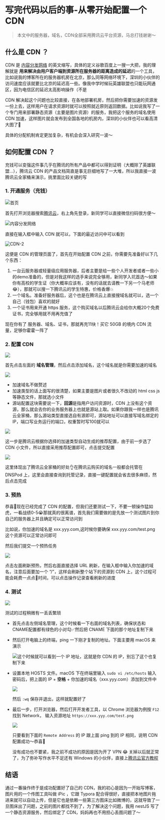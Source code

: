 # 写完代码以后的事-从零开始配置一个CDN

> 本文中的服务器，域名，CDN全部采用腾讯云平台资源，马总打钱谢谢～

## 什么是 CDN ？

CDN 是 [内容分发网络](https://zh.m.wikipedia.org/zh-my/%E5%85%A7%E5%AE%B9%E5%82%B3%E9%81%9E%E7%B6%B2%E8%B7%AF) 的英文缩写，具体的定义谷歌百度上一搜一大把，我的理解就是 **用来解决由用户客户端到资源所在服务器的距离造成的延迟**的一个工具，比如说我的博客所在的服务器机房在北京，那么同等网络环境下，深圳的小伙伴的访问速度应该就要比北京的延迟高一些。像我中学时候玩英雄联盟也只能玩网通区，因为电信区的延迟太高影响操作（不是

CDN 解决起这个问题也比较直接，在各地部署机房，然后把你需要加速的资源发一份上去，这样用户在请求资源时就可以按照就近原则返回数据。比如说我写了一个专门用来部署静态资源（主要是图片资源）的服务，我把这个服务的域名使用 CDN 加速，这样图片就会发布到全国各地的机房内，深圳的小伙伴也可以看高清大图了🐶

具体的分配机制肯定更加复杂，有机会会深入研究一波～

## 如何配置 CDN ？

充钱可以变强这件事几乎在腾讯的所有产品中都可以得到证明（大概除了英雄联盟...），腾讯云 CDN 的产品文档简直是事无巨细地写了一大堆，所以我直接一波腾讯云全家桶来演示，挑里面比较关键的写

### 1. 开通服务（充钱）

![首页](https://static.yuehaowei.fun/static/blog-images/cdn/1.png)

首先打开浏览器搜索[腾讯云](https://cloud.tencent.com/)，右上角先登录，新同学可以直接微信扫码很方便～

![内容分发网络](https://static.yuehaowei.fun/static/blog-images/cdn/2.png)

直接在输入框中输入 CDN 就可以，下面的最近访问中可以看到

![CDN-2](https://static.yuehaowei.fun/static/blog-images/cdn/3.png)

这便是 CDN 的管理页面了，首先在开始配置 CDN 之前，你需要先准备好以下几个东西：

1. 一台云服务器或轻量级应用服务器，后者主要是给一些个人开发者或者一些小的demo准备的，但是对我这样的选手来说完全够用，新同学入坑首选～如果你有高校的学生证（你大概率应该有，没有的话就去请教一下另一个马老师😂），那就可以搜一下腾讯云的学生特惠，价格香爆💥
2. 一个域名。准备好服务器后，这个也是在腾讯云上直接搜域名就可以，选一个自己（钱包）喜欢的就好
3. 一个证书用来开通 https 服务，这个购买域名以后腾讯云会给你大概20个免费证书，完全够用就不用再充值了

现在你有了 服务器、域名、证书，那就再充11块！买它 50GB 的境内 CDN 流量，足够你霍霍一阵了

### 2. 配置 CDN

![](https://static.yuehaowei.fun/static/blog-images/cdn/4.png)

首先点击左面的 **域名管理**，然后点击添加域名，这个域名就是你需要加速的域名

![](https://static.yuehaowei.fun/static/blog-images/cdn/5.png)

- 加速域名不做赘述
- 加速类型的话上面写的很清楚，如果主要是图片或者很久不改动的 html css js 等静态文件，那就选小文件
- 源站配置这块需要说一下，**回源**是指用户访问资源时，CDN 上没有这个资源，那么就会去你的业务服务器上也就是源站上取。如果你跟我一样也是腾讯云全家桶，那么源站类型直接选自有源即可，源站地址可以直接写域名绑定的 IP，端口写业务运行的端口，权重暂时写100就可以

![](https://static.yuehaowei.fun/static/blog-images/cdn/6.png)

这一步是腾讯云根据你选择的加速类型自动生成的推荐配置，由于前一步选了 CDN 小文件，所以直接采用推荐配置即可，点击提交配置

![](https://static.yuehaowei.fun/static/blog-images/cdn/7.png)

这里体现出了腾讯云全家桶的好处👌在腾讯云购买的域名一般都会托管在 DNSPod 上，这里会直接查询到托管记录，直接一键配置就会省去很多麻烦，然后点击完成

### 3.  预热

恭喜🎉现在已经完成了 CDN 的配置，但我们还要测试一下，不要一顿操作猛如虎，一看战绩0-5😭那就真的很离谱，首先我们需要做的是先放一个测试图片到你自己的服务器上并且确定可以正常访问到

比如说，你加速的域名是 xxx.yyy.com,这时候你要确保 xxx.yyy.com/test.png 这个资源可以正常访问即可

然后我们提交一个预热任务

![](https://static.yuehaowei.fun/static/blog-images/cdn/8.png)

点击左面刷新预热，然后右面直接选择 URL 刷新，在输入框中输入你加速的域名，注意后面要加一个 “/”，这样会刷新整个站下的资源到 CDN 上，这个过程可能会耗费一点点🤏时间，可以点击操作记录查看刷新的进度

### 4. 测试

![](https://static.yuehaowei.fun/static/blog-images/cdn/9.png)

测试的过程稍微有一丢丢繁琐

- 首先点击左侧域名管理，这个时候看一下右面的域名列表，确保状态和CNAME配置都有绿色的小对勾✅然后把 CNAME 下面的那个地址复制下来

- 然后打开电脑上的终端，ping 一下刚才复制的地址。下面主要用 macOS 来演示

  ![](https://static.yuehaowei.fun/static/blog-images/cdn/10.png)这个时候就可以看到一个 IP 地址，这就是你 CDN 的 IP，别忘了这个也复制下来

- 设置本地 HOSTS 文件。macOS 下在终端里输入 ```sudo vi /etc/hosts``` 输入密码后，把上面的 IP + **空格** + 你加速的域名（xxx.yyy.com）添加到文件中

  ![](https://static.yuehaowei.fun/static/blog-images/cdn/11.png)

  然后 ```:wq``` 保存并退出，这样就配置好了

- 最后一步，打开浏览器，然后打开开发者工具，以 Chrome 浏览器为例按 ```F12``` 找到 Network， 输入资源地址 ```https://xxx.yyy.com/test.png```

  ![](https://static.yuehaowei.fun/static/blog-images/cdn/12.png)

  只要看到下面的 ```Remote Address``` 的 IP 跟上面 ping 到的 IP 相同，说明 CDN 配置成功～恭喜🎉

  没有成功也不要紧，我之前不成功的原因是因为开了 VPN 😂 关掉以后就正常了，为了弥补写作水平不足还有 Windows 的小伙伴，直接上[腾讯云官方教程](https://cloud.tencent.com/document/product/228/74345)

## 结语

通过一番操作终于是成功配置好了自己的 CDN，我的初心是因为一开始写博客，图片用的一个传图工具叫做 iPic ，它跟 Typora 配合得很好，直接把本地图片拖进来就可以自动上传，但是它也是依赖一些第三方图床比如微博的，这就导致了一旦图床出了问题，之前的图片都找不到了，为了解决这个问题，我用 nestJS 写了一个静态资源服务，然后绑定了 CDN，妈妈再也不用担心丢图问题了～
